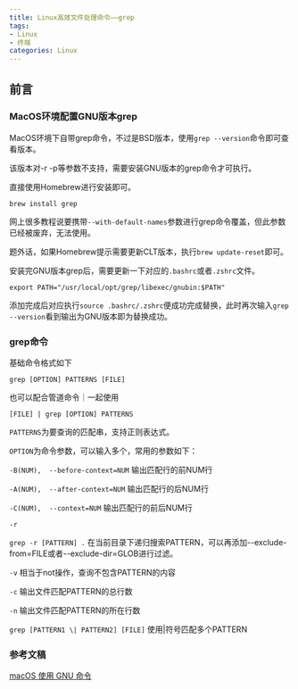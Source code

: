 ```yaml
---
title: Linux高效文件处理命令——grep
tags:
- Linux
- 终端
categories: Linux
---
```

## 前言

### MacOS环境配置GNU版本grep
MacOS环境下自带grep命令，不过是BSD版本，使用`grep --version`命令即可查看版本。

该版本对-r -p等参数不支持，需要安装GNU版本的grep命令才可执行。

直接使用Homebrew进行安装即可。
```
brew install grep
```
网上很多教程说要携带`--with-default-names`参数进行grep命令覆盖，但此参数已经被废弃，无法使用。

题外话，如果Homebrew提示需要更新CLT版本，执行`brew update-reset`即可。

安装完GNU版本grep后，需要更新一下对应的`.bashrc`或者`.zshrc`文件。
```
export PATH="/usr/local/opt/grep/libexec/gnubin:$PATH"
```
添加完成后对应执行`source .bashrc/.zshrc`便成功完成替换，此时再次输入`grep --version`看到输出为GNU版本即为替换成功。

### grep命令

基础命令格式如下
```
grep [OPTION] PATTERNS [FILE]
```
也可以配合管道命令｜一起使用
```
[FILE] | grep [OPTION] PATTERNS
```
`PATTERNS`为要查询的匹配串，支持正则表达式。

`OPTION`为命令参数，可以输入多个，常用的参数如下：

`-B(NUM),  --before-context=NUM`
输出匹配行的前NUM行

`-A(NUM),  --after-context=NUM`
输出匹配行的后NUM行

`-C(NUM),  --context=NUM`
输出匹配行的前后NUM行

`-r`

`grep -r [PATTERN] .`
在当前目录下递归搜索PATTERN，可以再添加--exclude-from=FILE或者--exclude-dir=GLOB进行过滤。

`-v`
相当于not操作，查询不包含PATTERN的内容

`-c` 
输出文件匹配PATTERN的总行数

`-n`
输出文件匹配PATTERN的所在行数

`grep [PATTERN1 \| PATTERN2] [FILE]`
使用\|符号匹配多个PATTERN


### 参考文稿

[macOS 使用 GNU 命令](https://blog.cotes.info/posts/use-gnu-utilities-in-mac/)